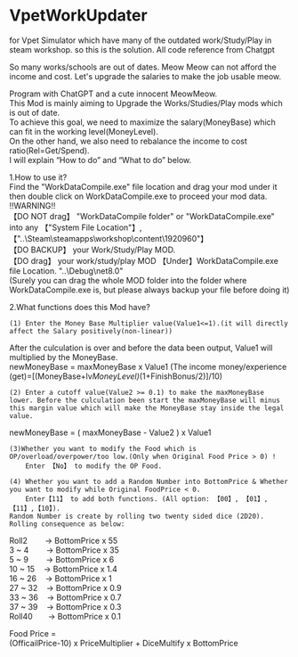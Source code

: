 # VpetWorkUpdater
for Vpet Simulator which have many of the outdated work/Study/Play in steam workshop. so this is the solution. All code reference from Chatgpt  
  
So many works/schools are out of dates. Meow Meow can not afford the income and cost. Let's upgrade the salaries to make the job usable meow.  
  
Program with ChatGPT and a cute innocent MeowMeow.  
This Mod is mainly aiming to Upgrade the Works/Studies/Play mods which is out of date.  
To achieve this goal, we need to maximize the salary(MoneyBase) which can fit in the working level(MoneyLevel).  
On the other hand, we also need to rebalance the income to cost ratio(Rel=Get/Spend).  
I will explain “How to do” and “What to do” below.  

1.How to use it?  
  Find the "WorkDataCompile.exe" file location and drag your mod under it then double click on WorkDataCompile.exe to proceed your mod data.  
!!WARNING!!  
  【DO NOT drag】 "WorkDataCompile folder" or "WorkDataCompile.exe" into any 【"System File Location"】,【"..\Steam\steamapps\workshop\content\1920960"】  
  【DO BACKUP】 your Work/Study/Play MOD.  
  【DO drag】 your work/study/play MOD 【Under】WorkDataCompile.exe file Location. "..\Debug\net8.0"  
  (Surely you can drag the whole MOD folder into the folder where WorkDataCompile.exe is, but please always backup your file before doing it)  
  
2.What functions does this Mod have?  
  
	(1) Enter the Money Base Multiplier value(Value1<=1).(it will directly affect the Salary positively(non-linear))  
  After the culculation is over and before the data been output, Value1 will multiplied by the MoneyBase.  
  newMoneyBase = maxMoneyBase x Value1
  (The income money/experience (get)=[(MoneyBase+lv*MoneyLevel)*(1+FinishBonus/2)]/10)
  
	(2) Enter a cutoff value(Value2 >= 0.1) to make the maxMoneyBase lower. Before the culculation been start the maxMoneyBase will minus this margin value which will make the MoneyBase stay inside the legal value.   
  newMoneyBase = ( maxMoneyBase - Value2 ) x Value1   
  
	(3)Whether you want to modify the Food which is OP/overload/overpower/too low.(Only when Original Food Price > 0) !  
		Enter 【No】 to modify the OP Food.  
  
	(4) Whether you want to add a Random Number into BottomPrice & Whether you want to modify while Original FoodPrice < 0.  
		Enter【11】 to add both functions. (All option: 【00】, 【01】,【11】,【10】).  
	Random Number is create by rolling two twenty sided dice (2D20). Rolling consequence as below:  
   
Roll2&nbsp;&nbsp;&nbsp;&nbsp;&nbsp;&nbsp;&nbsp;&nbsp;-> BottomPrice x 55   
3 ~ 4&nbsp;&nbsp;&nbsp;&nbsp;&nbsp;&nbsp;&nbsp;&nbsp;-> BottomPrice x 35   
5 ~ 9&nbsp;&nbsp;&nbsp;&nbsp;&nbsp;&nbsp;&nbsp;&nbsp;-> BottomPrice x 6   
10 ~ 15&nbsp;&nbsp;&nbsp;&nbsp;-> BottomPrice x 1.4   
16 ~ 26&nbsp;&nbsp;&nbsp;&nbsp;-> BottomPrice x 1   
27 ~ 32&nbsp;&nbsp;&nbsp;&nbsp;-> BottomPrice x 0.9   
33 ~ 36&nbsp;&nbsp;&nbsp;&nbsp;-> BottomPrice x 0.7   
37 ~ 39&nbsp;&nbsp;&nbsp;&nbsp;-> BottomPrice x 0.3   
Roll40&nbsp;&nbsp;&nbsp;&nbsp;&nbsp;&nbsp;&nbsp;-> BottomPrice x 0.1  
  
Food Price =   
(OfficailPrice-10) x PriceMultiplier +  DiceMultify x BottomPrice  
  
  
